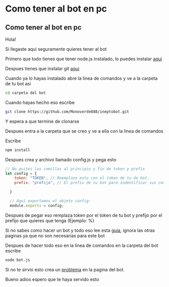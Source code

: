 # Como tener al bot en pc

## Como tener al bot en pc

Hola!

Si llegaste aqui seguramente quieres tener al bot

Primero que todo tienes que tener node.js instalado, lo puedes instalar [aqui](https://nodejs.org/es/)

Despues tienes que instalar git [aqui](https://git-scm.com/download/win)

Cuando ya lo hayas instalado abre la linea de comandos y ve a la carpeta de tu bot asi

```bash
cd carpeta del bot
```

Cuando hayas hecho eso escribe

```bash
git clone https://github.com/Monoverde888/ineptobot.git
```

Y espera a que termine de clonarse

Despues entra a la carpeta que se creo y ve a ella con la linea de comandos

Escribe

```bash
npm install
```

Despues crea y archivo llamado config.js y pega esto

```javascript
// No quites las comillas al principio y fin de token y prefix
let config = {
    token: "TOKEN", // Reemplaze esto con el token de tu de bot.
    prefix: "prefijo", // El prefix de su bot para indentificar sus comandos.

  }

  // Aqui exportamos el objeto config:
  module.exports = config;
```

Despues de pegar eso remplaza token por el token de tu bot y prefijo por el prefijo que quieres que tenga \(Ejemplo: %\)

Si no sabes como hacer un bot y todo eso lee esta [guia](https://portalmybot.com/guia/mybot/cuenta-discord#crear-app), ignora las otras paginas ya que no son necesarias para este bot

Despues de hacer todo eso en la linea de comandos en la carpeta del bot escribe

```bash
node bot.js
```

Si no te sirvio esto crea un [problema](https://github.com/Monoverde888/ineptobot/issues/new) en la pagina del bot.

Bueno adios espero que te haya servido esto
